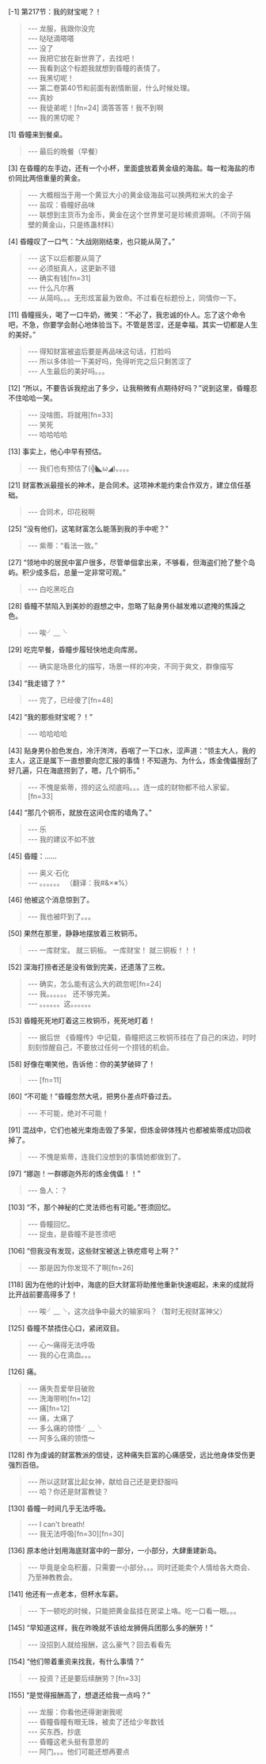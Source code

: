 
[-1] 第217节：我的财宝呢？！
>--- 龙服，我跟你没完<br>
>--- 哒哒滴嗒嗒<br>
>--- 没了<br>
>--- 我把它放在新世界了，去找吧！<br>
>--- 我看到这个标题我就想到昏瞳的表情了。<br>
>--- 我黑切呢！<br>
>--- 第二卷第40节和前面有剧情断层，什么时候处理。<br>
>--- 真妙<br>
>--- 我徒弟呢！[fn=24]
滴答答答！我不到啊<br>
>--- 我的黑切呢？<br>

[1] 昏瞳来到餐桌。
>--- 最后的晚餐（早餐）<br>

[3] 在昏瞳的左手边，还有一个小杯，里面盛放着黄金级的海盐。每一粒海盐的市价同比两倍重量的黄金。
>--- 大概相当于用一个黄豆大小的黄金级海盐可以换两粒米大的金子<br>
>--- 盐叹：昏瞳好品味<br>
>--- 联想到主货币为金币，黄金在这个世界里可是珍稀资源啊。（不同于隔壁的黄金山，只是练蛊材料）<br>

[4] 昏瞳叹了一口气：“大战刚刚结束，也只能从简了。”
>--- 这下以后都要从简了<br>
>--- 必须挺真人，这更新不错<br>
>--- 确实有钱[fn=31]<br>
>--- 什么凡尔赛<br>
>--- 从简吗。。。无形炫富最为致命。不过看在标题份上，同情你一下。<br>

[11] 昏瞳摇头，喝了一口牛奶，微笑：“不必了，我忠诚的仆人。忘了这个命令吧，不急，你要学会耐心地体验当下。不管是苦涩，还是幸福，其实一切都是人生的美好。”
>--- 得知财富被盗后要是再品味这句话，打脸吗<br>
>--- 所以多体验一下美好吗，免得听完之后只剩苦涩了<br>
>--- 人生最后的美好吗。。。<br>

[12] “所以，不要告诉我挖出了多少，让我稍微有点期待好吗？”说到这里，昏瞳忍不住哈哈一笑。
>--- 没啥图，将就用[fn=33]<br>
>--- 笑死<br>
>--- 哈哈哈哈<br>

[13] 事实上，他心中早有预估。
>--- 我们也有预估了(╬◣ω◢)。。。。<br>

[21] 财富教派最擅长的神术，是合同术。这项神术能约束合作双方，建立信任基础。
>--- 合同术，印花税啊<br>

[25] “没有他们，这笔财富怎么能落到我的手中呢？”
>--- 紫蒂：“看法一致。”<br>

[27] “领地中的居民中富户很多，尽管单個拿出来，不够看，但海盗们抢了整个岛屿。积少成多后，总量一定非常可观。”
>--- 白吃黑吃白<br>

[28] 昏瞳不禁陷入到美妙的遐想之中，忽略了贴身男仆越发难以遮掩的焦躁之色。
>--- 唉╯﹏╰<br>

[29] 吃完早餐，昏瞳步履轻快地走向库房。
>--- 确实是场景化的描写，场景一样的冲突，不同于爽文，群像描写<br>

[34] “我走错了？”
>--- 完了，已经傻了[fn=48]<br>

[42] “我的那些财宝呢？！”
>--- 哈哈哈哈<br>

[43] 贴身男仆脸色发白，冷汗涔涔，吞咽了一下口水，涩声道：“领主大人，我的主人，这正是属下一直想要向您汇报的事情！不知道为、为什么，炼金傀儡搜刮了好几遍，只在海底捞到了，嗯，几个铜币。”
>--- 不愧是紫蒂，捞的这么彻底吗。。。连一成的财物都不给人家留。[fn=33]<br>

[44] “那几个铜币，就放在这间仓库的墙角了。”
>--- 乐<br>
>--- 我的建议不如不放<br>

[45] 昏瞳：……
>--- 奥义·石化<br>
>--- 。。。。。。
（翻译：我#&×※%）<br>

[46] 他被这个消息惊到了。
>--- 我也被吓到了。。。<br>

[50] 果然在那里，静静地摆放着三枚铜币。
>--- 一库财宝。
就三铜板。
一库财宝！
就三铜板！！！<br>

[52] 深海打捞者还是没有做到完美，还遗落了三枚。
>--- 确实，怎么能有这么大的疏忽呢[fn=24]<br>
>--- 我。。。。。。
还不够完美。<br>
>--- 。。。。。。这。。。。。。<br>

[53] 昏瞳死死地盯着这三枚铜币，死死地盯着！
>--- 据后世 《昏瞳传》中记载，昏瞳把这三枚铜币挂在了自己的床边，时时刻刻惊醒自己，不要放过任何一个捞钱的机会。<br>

[58] 好像在嘲笑他，告诉他：你的美梦破碎了！
>--- [fn=11]<br>

[60] “不可能！”昏瞳忽然大吼，把男仆差点吓昏过去。
>--- 不可能，绝对不可能！<br>

[91] 混战中，它们也被光束炮击毁了多架，但炼金碎体残片也都被紫蒂成功回收掉了。
>--- 不愧是紫蒂，连我们没想到的事情她都做到了。<br>

[97] “娜迦！一群娜迦外形的炼金傀儡！！”
>--- 鱼人：？<br>

[103] “不，那个神秘的亡灵法师也有可能。”苍须回忆。
>--- 昏瞳回忆。<br>
>--- 捉虫，是昏瞳不是苍须吧<br>

[106] “但我没有发现，这些财宝被送上铁疙瘩号上啊？”
>--- 那是因为你发现不了啊[fn=26]<br>

[118] 因为在他的计划中，海底的巨大财富将助推他重新快速崛起，未来的成就将比开战前要高得多了！
>--- 唉╯﹏╰，这次战争中最大的输家吗？（暂时无视财富神父）<br>

[125] 昏瞳不禁捂住心口，紧闭双目。
>--- 心～痛得无法呼吸<br>
>--- 我的心在滴血。。。<br>

[126] 痛。
>--- 痛失吾爱举目破败<br>
>--- 洗海带哟[fn=12]<br>
>--- 痛[fn=12]<br>
>--- 痛，太痛了<br>
>--- 多么痛的领悟╯﹏╰<br>
>--- 阿多么痛的领悟～<br>

[128] 作为虔诚的财富教派的信徒，这种痛失巨富的心痛感受，远比他身体受伤更强烈百倍。
>--- 所以这财富比起女神，献给自己还是更舒服吗<br>
>--- 哈？你还是财富教徒？<br>

[130] 昏瞳一时间几乎无法呼吸。
>--- I can't breath!<br>
>--- 我无法呼吸[fn=30][fn=30]<br>

[136] 原本他计划用海底财富中的一部分，一小部分，大肆重建新岛。
>--- 毕竟是全岛积蓄，只需要一小部分。。。同时还能卖个人情给各大商会、乃至神教教会。<br>

[141] 他还有一点老本，但杯水车薪。
>--- 下一顿吃的时候，只能把黄金盐挂在房梁上咯。吃一口看一眼。。。<br>

[145] “早知道这样，我在昨晚就不该给龙狮佣兵团那么多的酬劳！”
>--- 没招到人就给报酬，这么豪气？回去看看先<br>

[154] “他们带着重资来找我，有什么事情？”
>--- 投资？还是要后续酬劳？[fn=33]<br>

[155] “是觉得报酬高了，想退还给我一点吗？”
>--- 龙服：你看他还得谢谢我呢<br>
>--- 昏瞳昏瞳有眼无珠，被卖了还给少年数钱<br>
>--- 买东西，抄底<br>
>--- 昏瞳这老头挺有意思的<br>
>--- 阿门。。。他们可能还想再要点<br>
